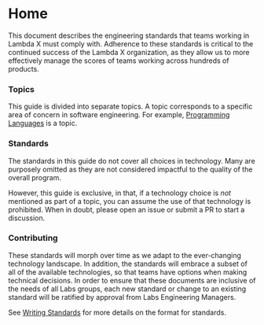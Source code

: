 # Home

This document describes the engineering standards that teams working in Lambda X must comply with. Adherence to these standards is critical to the continued success of the Lambda X organization, as they allow us to more effectively manage the scores of teams working across hundreds of products.

### Topics

This guide is divided into separate topics. A topic corresponds to a specific area of concern in software engineering. For example, [Programming Languages](coding/programming-languages.md) is a topic.

### Standards

The standards in this guide do not cover all choices in technology. Many are purposely omitted as they are not considered impactful to the quality of the overall program.

However, this guide is exclusive, in that, if a technology choice is _not_ mentioned as part of a topic, you can assume the use of that technology is prohibited. When in doubt, please open an issue or submit a PR to start a discussion.

### Contributing

These standards will morph over time as we adapt to the ever-changing technology landscape. In addition, the standards will embrace a subset of all of the available technologies, so that teams have options when making technical decisions. In order to ensure that these documents are inclusive of the needs of all Labs groups, each new standard or change to an existing standard will be ratified by approval from Labs Engineering Managers.

See [Writing Standards](writing-standards.md) for more details on the format for standards.

